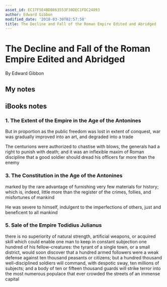```yaml
---
asset_id: EC17F5E4BDB863553F30DEC1FDC24893
author: Edward Gibbon
modified_date: '2018-03-30T02:57:58'
title: The Decline and Fall of the Roman Empire Edited and Abridged
---
```


# The Decline and Fall of the Roman Empire Edited and Abridged

By Edward Gibbon

## My notes <a name="my_notes_dont_delete"></a>



## iBooks notes <a name="ibooks_notes_dont_delete"></a>

### 1. The Extent of the Empire in the Age of the Antonines

But in proportion as the public freedom was lost in extent of conquest, war was gradually improved into an art, and degraded into a trade

The centurions were authorized to chastise with blows, the generals had a right to punish with death; and it was an inflexible maxim of Roman discipline that a good soldier should dread his officers far more than the enemy

### 3. The Constitution in the Age of the Antonines

marked by the rare advantage of furnishing very few materials for history; which is, indeed, little more than the register of the crimes, follies, and misfortunes of mankind

He was severe to himself, indulgent to the imperfections of others, just and beneficent to all mankind

### 5. Sale of the Empire Todidius Julianus

there is no superiority of natural strength, artificial weapons, or acquired skill which could enable one man to keep in constant subjection one hundred of his fellow-creatures: the tyrant of a single town, or a small district, would soon discover that a hundred armed followers were a weak defense against ten thousand peasants or citizens; but a hundred thousand well-disciplined soldiers will command, with despotic sway, ten millions of subjects; and a body of ten or fifteen thousand guards will strike terror into the most numerous populace that ever crowded the streets of an immense capital